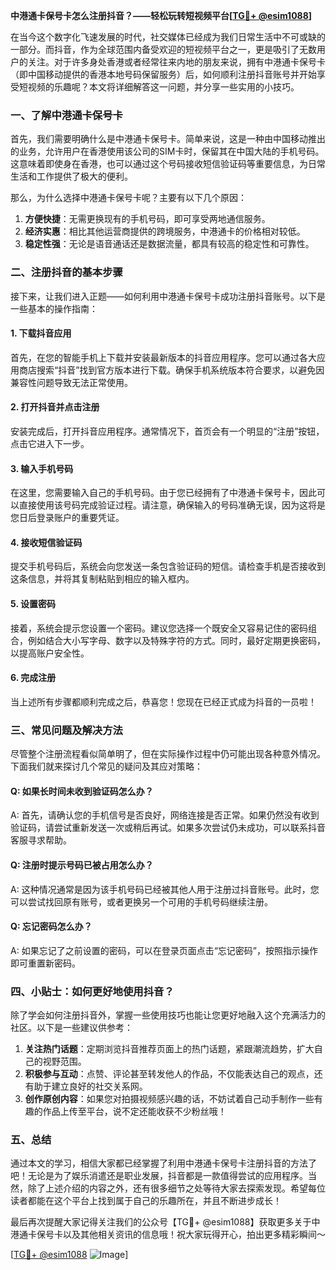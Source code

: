 **中港通卡保号卡怎么注册抖音？——轻松玩转短视频平台[[TG💪+ @esim1088](https://t.me/s/esim1088)]**

在当今这个数字化飞速发展的时代，社交媒体已经成为我们日常生活中不可或缺的一部分。而抖音，作为全球范围内备受欢迎的短视频平台之一，更是吸引了无数用户的关注。对于许多身处香港或者经常往来内地的朋友来说，拥有中港通卡保号卡（即中国移动提供的香港本地号码保留服务）后，如何顺利注册抖音账号并开始享受短视频的乐趣呢？本文将详细解答这一问题，并分享一些实用的小技巧。

### 一、了解中港通卡保号卡

首先，我们需要明确什么是中港通卡保号卡。简单来说，这是一种由中国移动推出的业务，允许用户在香港使用该公司的SIM卡时，保留其在中国大陆的手机号码。这意味着即使身在香港，也可以通过这个号码接收短信验证码等重要信息，为日常生活和工作提供了极大的便利。

那么，为什么选择中港通卡保号卡呢？主要有以下几个原因：
1. **方便快捷**：无需更换现有的手机号码，即可享受两地通信服务。
2. **经济实惠**：相比其他运营商提供的跨境服务，中港通卡的价格相对较低。
3. **稳定性强**：无论是语音通话还是数据流量，都具有较高的稳定性和可靠性。

### 二、注册抖音的基本步骤

接下来，让我们进入正题——如何利用中港通卡保号卡成功注册抖音账号。以下是一些基本的操作指南：

#### 1. 下载抖音应用
首先，在您的智能手机上下载并安装最新版本的抖音应用程序。您可以通过各大应用商店搜索“抖音”找到官方版本进行下载。确保手机系统版本符合要求，以避免因兼容性问题导致无法正常使用。

#### 2. 打开抖音并点击注册
安装完成后，打开抖音应用程序。通常情况下，首页会有一个明显的“注册”按钮，点击它进入下一步。

#### 3. 输入手机号码
在这里，您需要输入自己的手机号码。由于您已经拥有了中港通卡保号卡，因此可以直接使用该号码完成验证过程。请注意，确保输入的号码准确无误，因为这将是您日后登录账户的重要凭证。

#### 4. 接收短信验证码
提交手机号码后，系统会向您发送一条包含验证码的短信。请检查手机是否接收到这条信息，并将其复制粘贴到相应的输入框内。

#### 5. 设置密码
接着，系统会提示您设置一个密码。建议您选择一个既安全又容易记住的密码组合，例如结合大小写字母、数字以及特殊字符的方式。同时，最好定期更换密码，以提高账户安全性。

#### 6. 完成注册
当上述所有步骤都顺利完成之后，恭喜您！您现在已经正式成为抖音的一员啦！

### 三、常见问题及解决方法

尽管整个注册流程看似简单明了，但在实际操作过程中仍可能出现各种意外情况。下面我们就来探讨几个常见的疑问及其应对策略：

#### Q: 如果长时间未收到验证码怎么办？
A: 首先，请确认您的手机信号是否良好，网络连接是否正常。如果仍然没有收到验证码，请尝试重新发送一次或稍后再试。如果多次尝试仍未成功，可以联系抖音客服寻求帮助。

#### Q: 注册时提示号码已被占用怎么办？
A: 这种情况通常是因为该手机号码已经被其他人用于注册过抖音账号。此时，您可以尝试找回原有账号，或者更换另一个可用的手机号码继续注册。

#### Q: 忘记密码怎么办？
A: 如果忘记了之前设置的密码，可以在登录页面点击“忘记密码”，按照指示操作即可重置新密码。

### 四、小贴士：如何更好地使用抖音？

除了学会如何注册抖音外，掌握一些使用技巧也能让您更好地融入这个充满活力的社区。以下是一些建议供参考：
1. **关注热门话题**：定期浏览抖音推荐页面上的热门话题，紧跟潮流趋势，扩大自己的视野范围。
2. **积极参与互动**：点赞、评论甚至转发他人的作品，不仅能表达自己的观点，还有助于建立良好的社交关系网。
3. **创作原创内容**：如果您对拍摄视频感兴趣的话，不妨试着自己动手制作一些有趣的作品上传至平台，说不定还能收获不少粉丝哦！

### 五、总结

通过本文的学习，相信大家都已经掌握了利用中港通卡保号卡注册抖音的方法了吧！无论是为了娱乐消遣还是职业发展，抖音都是一款值得尝试的应用程序。当然，除了上述介绍的内容之外，还有很多细节之处等待大家去探索发现。希望每位读者都能在这个平台上找到属于自己的乐趣所在，并且不断进步成长！

最后再次提醒大家记得关注我们的公众号【TG💪+ @esim1088】获取更多关于中港通卡保号卡以及其他相关资讯的信息哦！祝大家玩得开心，拍出更多精彩瞬间～

[[TG💪+ @esim1088](https://t.me/s/esim1088) ![Image](https://i.postimg.cc/4NQfJmqS/Snipaste-2025-05-13-00-14-12.png)]
